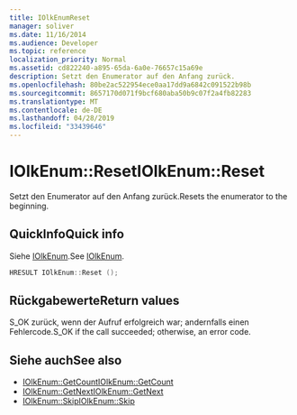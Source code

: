 ```yaml
---
title: IOlkEnumReset
manager: soliver
ms.date: 11/16/2014
ms.audience: Developer
ms.topic: reference
localization_priority: Normal
ms.assetid: cd822240-a895-65da-6a0e-76657c15a69e
description: Setzt den Enumerator auf den Anfang zurück.
ms.openlocfilehash: 80be2ac522954ece0aa17dd9a6842c091522b98b
ms.sourcegitcommit: 8657170d071f9bcf680aba50b9c07f2a4fb82283
ms.translationtype: MT
ms.contentlocale: de-DE
ms.lasthandoff: 04/28/2019
ms.locfileid: "33439646"
---
```

# <a name="iolkenumreset"></a><span data-ttu-id="433de-103">IOlkEnum::Reset</span><span class="sxs-lookup"><span data-stu-id="433de-103">IOlkEnum::Reset</span></span>

<span data-ttu-id="433de-104">Setzt den Enumerator auf den Anfang zurück.</span><span class="sxs-lookup"><span data-stu-id="433de-104">Resets the enumerator to the beginning.</span></span>
  
## <a name="quick-info"></a><span data-ttu-id="433de-105">QuickInfo</span><span class="sxs-lookup"><span data-stu-id="433de-105">Quick info</span></span>

<span data-ttu-id="433de-106">Siehe [IOlkEnum](iolkenum.md).</span><span class="sxs-lookup"><span data-stu-id="433de-106">See [IOlkEnum](iolkenum.md).</span></span>
  
```cpp
HRESULT IOlkEnum::Reset ();
```

## <a name="return-values"></a><span data-ttu-id="433de-107">Rückgabewerte</span><span class="sxs-lookup"><span data-stu-id="433de-107">Return values</span></span>

<span data-ttu-id="433de-108">S_OK zurück, wenn der Aufruf erfolgreich war; andernfalls einen Fehlercode.</span><span class="sxs-lookup"><span data-stu-id="433de-108">S_OK if the call succeeded; otherwise, an error code.</span></span>
  
## <a name="see-also"></a><span data-ttu-id="433de-109">Siehe auch</span><span class="sxs-lookup"><span data-stu-id="433de-109">See also</span></span>

- [<span data-ttu-id="433de-110">IOlkEnum::GetCount</span><span class="sxs-lookup"><span data-stu-id="433de-110">IOlkEnum::GetCount</span></span>](iolkenum-getcount.md)
- [<span data-ttu-id="433de-111">IOlkEnum::GetNext</span><span class="sxs-lookup"><span data-stu-id="433de-111">IOlkEnum::GetNext</span></span>](iolkenum-getnext.md)
- [<span data-ttu-id="433de-112">IOlkEnum::Skip</span><span class="sxs-lookup"><span data-stu-id="433de-112">IOlkEnum::Skip</span></span>](iolkenum-skip.md)

